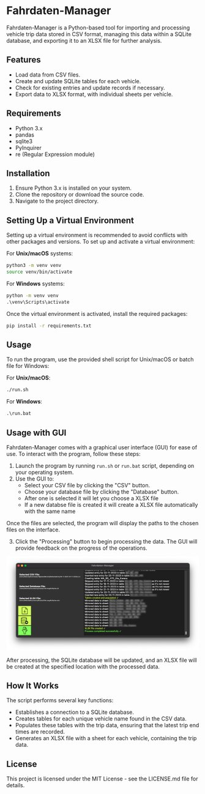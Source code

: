 # Fahrdaten-Manager

Fahrdaten-Manager is a Python-based tool for importing and processing vehicle trip data stored in CSV format, managing this data within a SQLite database, and exporting it to an XLSX file for further analysis.

## Features

- Load data from CSV files.
- Create and update SQLite tables for each vehicle.
- Check for existing entries and update records if necessary.
- Export data to XLSX format, with individual sheets per vehicle.

## Requirements

- Python 3.x
- pandas
- sqlite3
- PyInquirer
- re (Regular Expression module)

## Installation

1. Ensure Python 3.x is installed on your system.
2. Clone the repository or download the source code.
3. Navigate to the project directory.

## Setting Up a Virtual Environment

Setting up a virtual environment is recommended to avoid conflicts with other packages and versions. To set up and activate a virtual environment:

For **Unix/macOS** systems:

```sh
python3 -m venv venv
source venv/bin/activate
```

For **Windows** systems:

```bat
python -m venv venv
.\venv\Scripts\activate
```

Once the virtual environment is activated, install the required packages:

```sh
pip install -r requirements.txt
```

## Usage

To run the program, use the provided shell script for Unix/macOS or batch file for Windows:

For **Unix/macOS**:

```sh
./run.sh
```

For **Windows**:

```bat
.\run.bat
```

## Usage with GUI

Fahrdaten-Manager comes with a graphical user interface (GUI) for ease of use. To interact with the program, follow these steps:

1. Launch the program by running `run.sh` or `run.bat` script, depending on your operating system.
2. Use the GUI to:
   - Select your CSV file by clicking the "CSV" button.
   - Choose your database file by clicking the "Database" button.
   - After one is selected it will let you choose a XLSX file
   - If a new databse file is created it will create a XLSX file automatically with the same name

Once the files are selected, the program will display the paths to the chosen files on the interface. 

3. Click the "Processing" button to begin processing the data. The GUI will provide feedback on the progress of the operations.

![Example_gui](data/example.png)

After processing, the SQLite database will be updated, and an XLSX file will be created at the specified location with the processed data.


## How It Works

The script performs several key functions:
- Establishes a connection to a SQLite database.
- Creates tables for each unique vehicle name found in the CSV data.
- Populates these tables with the trip data, ensuring that the latest trip end times are recorded.
- Generates an XLSX file with a sheet for each vehicle, containing the trip data.

## License

This project is licensed under the MIT License - see the LICENSE.md file for details.


